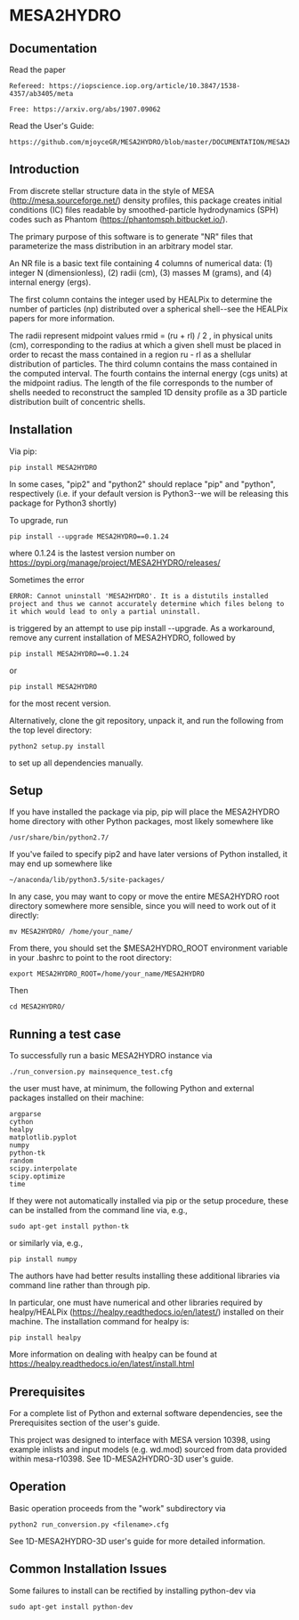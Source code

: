 # MESA2HYDRO

## Documentation
Read the paper

	Refereed: https://iopscience.iop.org/article/10.3847/1538-4357/ab3405/meta

	Free: https://arxiv.org/abs/1907.09062

Read the User's Guide:

	https://github.com/mjoyceGR/MESA2HYDRO/blob/master/DOCUMENTATION/MESA2HYDRO_users_guide.pdf

## Introduction
From discrete stellar structure data in the style of MESA (http://mesa.sourceforge.net/) density profiles, this package creates initial conditions (IC) files readable by smoothed-particle hydrodynamics (SPH) codes such as Phantom (https://phantomsph.bitbucket.io/).  

The primary purpose of this software is to generate "NR" files that parameterize the mass distribution in an arbitrary model star.

An NR file is a basic text file containing 4 columns of numerical data: 
(1) integer N (dimensionless),
(2) radii (cm),
(3) masses M (grams), and
(4) internal energy (ergs).

The first column contains the integer used by HEALPix to determine the number of particles (np) distributed over a spherical shell--see the HEALPix papers for more information. 

The radii represent midpoint values rmid = (ru + rl) / 2 , in physical units (cm), corresponding to the radius at which a given shell must be placed in order to recast the mass contained in a region ru - rl as a shellular distribution of particles. The third column contains the mass contained in the computed interval. The fourth contains the internal energy (cgs units) at the midpoint radius.
The length of the file corresponds to the number of shells needed to reconstruct the sampled 1D density profile as a 3D particle distribution built of concentric shells. 


## Installation
Via pip:

	pip install MESA2HYDRO


In some cases, "pip2" and "python2" should replace "pip" and "python", respectively (i.e. if your default version is Python3--we will be releasing this package for Python3 shortly)

To upgrade, run

	pip install --upgrade MESA2HYDRO==0.1.24

where 0.1.24 is the lastest version number on https://pypi.org/manage/project/MESA2HYDRO/releases/

Sometimes the error 

	ERROR: Cannot uninstall 'MESA2HYDRO'. It is a distutils installed project and thus we cannot accurately determine which files belong to it which would lead to only a partial uninstall.

is triggered by an attempt to use pip install --upgrade. As a workaround, remove any current installation of MESA2HYDRO, followed by 

	pip install MESA2HYDRO==0.1.24

or 

	pip install MESA2HYDRO

for the most recent version.
<!-- Because this is a distutils-installed package, it cannot be fully uninstalled by pip. To upgrade via pip, remove the current version and run the -->


Alternatively, clone the git repository, unpack it, and run the following from the top level directory: 

	python2 setup.py install

to set up all dependencies manually.

## Setup
If you have installed the package via pip, pip will place the MESA2HYDRO home directory with other Python packages, most likely somewhere like

	/usr/share/bin/python2.7/

If you've failed to specify pip2 and have later versions of Python installed, it may end up somewhere like

	~/anaconda/lib/python3.5/site-packages/

In any case, you may want to copy or move the entire MESA2HYDRO root directory somewhere more sensible, since you will need to work out of it directly: 

	mv MESA2HYDRO/ /home/your_name/

From there, you should set the $MESA2HYDRO_ROOT environment variable in your .bashrc to point to the root directory:

	export MESA2HYDRO_ROOT=/home/your_name/MESA2HYDRO

Then

	cd MESA2HYDRO/




## Running a test case
To successfully run a basic MESA2HYDRO instance via

	./run_conversion.py mainsequence_test.cfg

the user must have, at minimum, the following Python and external packages installed on their machine:

 	argparse
	cython
	healpy
	matplotlib.pyplot
	numpy
  	python-tk
	random
  	scipy.interpolate
	scipy.optimize
	time

If they were not automatically installed via pip or the setup procedure, these can be installed from the command line via, e.g., 

	sudo apt-get install python-tk

or similarly via, e.g., 

	pip install numpy 

The authors have had better results installing these additional libraries via command line rather than through pip. 

In particular, one must have numerical and other libraries required by healpy/HEALPix (https://healpy.readthedocs.io/en/latest/) installed on their machine. The installation command for healpy is:

	pip install healpy

More information on dealing with healpy can be found at https://healpy.readthedocs.io/en/latest/install.html


## Prerequisites
For a complete list of Python and external software dependencies, see the Prerequisites section of the user's guide.

This project was designed to interface with MESA version 10398, using example inlists and input models (e.g. wd.mod) sourced from data provided within mesa-r10398. See 1D-MESA2HYDRO-3D user's guide.


## Operation
Basic operation proceeds from the "work" subdirectory via

	python2 run_conversion.py <filename>.cfg

See 1D-MESA2HYDRO-3D user's guide for more detailed information.

## Common Installation Issues
Some failures to install can be rectified by installing python-dev via 
	
	sudo apt-get install python-dev
